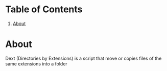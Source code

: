 
# Table of Contents

1.  [About](#org50feca6)



<a id="org50feca6"></a>

# About

Dext (Directories by Extensions) is a script that move or copies files of the same extensions into a folder

